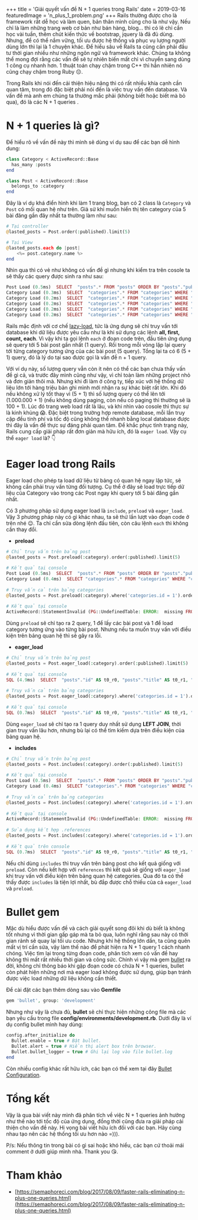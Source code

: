 +++
title = 'Giải quyết vấn đề N + 1 queries trong Rails'
date = 2019-03-16
featuredImage = 'n_plus_1_problem.png'
+++
Rails thường được cho là framework rất dễ học và làm quen, bản thân mình cũng cho là như vậy. Nếu chỉ là làm những trang web cơ bản như bán hàng, blog... thì có lẽ chỉ cần học vài tuần, thêm chút kiến thức về bootstrap, jquery là đã đủ dùng. Nhưng, để có thể nắm vững, tối ưu được hệ thống và phục vụ lượng người dùng lớn thì lại là 1 chuyện khác. Để hiểu sâu về Rails ta cũng cần phải đầu tư thời gian nhiều như những ngôn ngữ và framework khác. Chúng ta không thể mong đợi rằng các vấn đề sẽ tự nhiên biến mất chỉ vì chuyển sang dùng 1 công cụ nhanh hơn. 1 thuật toán chạy chậm trong C++ thì hẳn nhiên nó cũng chạy chậm trong Ruby :pensive:. 

Trong Rails khi nói đến cải thiện hiệu năng thì có rất nhiều khía cạnh cần quan tâm, trong đó đặc biệt phải nói đến là việc truy vấn đến database. Và vấn đề mà anh em chúng ta thường mắc phải (không biết hoặc biết mà bỏ qua), đó là các N + 1 queries .
# N + 1 queries là gì?
Để hiểu rõ về vấn đề này thì mình sẽ dùng ví dụ sau để các bạn dễ hình dung:

```php
class Category < ActiveRecord::Base
  has_many :posts
end

class Post < ActiveRecord::Base
  belongs_to :category
end
```

Đây là ví dụ khá điển hình khi làm 1 trang blog, bạn có 2 class là ```Category``` và ```Post``` có mối quan hệ như trên. Giả sử khi muốn hiển thị tên category của 5 bài đăng gần đây nhất ta thường làm như sau:

```php
# Tại controller
@lasted_posts = Post.order(:published).limit(5)

# Tại View
@lasted_posts.each do |post|
	<%= post.category.name %>
end
```

Nhìn qua thì có vẻ như không có vấn đề gì nhưng khi kiểm tra trên cosole ta sẽ thấy các query được sinh ra như sau:

```php
Post Load (0.5ms)  SELECT  "posts".* FROM "posts" ORDER BY "posts"."published" ASC LIMIT $1  [["LIMIT", 5]]
Category Load (0.3ms)  SELECT  "categories".* FROM "categories" WHERE "categories"."id" = $1 LIMIT $2  [["id", 2], ["LIMIT", 1]]
Category Load (0.2ms)  SELECT  "categories".* FROM "categories" WHERE "categories"."id" = $1 LIMIT $2  [["id", 3], ["LIMIT", 1]]
Category Load (0.2ms)  SELECT  "categories".* FROM "categories" WHERE "categories"."id" = $1 LIMIT $2  [["id", 3], ["LIMIT", 1]]
Category Load (0.2ms)  SELECT  "categories".* FROM "categories" WHERE "categories"."id" = $1 LIMIT $2  [["id", 3], ["LIMIT", 1]]
Category Load (0.2ms)  SELECT  "categories".* FROM "categories" WHERE "categories"."id" = $1 LIMIT $2  [["id", 3], ["LIMIT", 1]]
```

Rails mặc định với cơ chế [lazy-load](https://rubyinrails.com/2014/01/08/what-is-lazy-loading-in-rails/), tức là ứng dụng sẽ chỉ truy vấn tới database khi dữ liệu được yêu cầu như là khi sử dụng các lệnh **all, first, count, each**. Vì vậy khi ta gọi lệnh ```each``` ở đoạn code trên, đầu tiên ứng dụng sẽ query tới 5 bài post gần nhất (1 query). Rồi trong mỗi vòng lặp lại query tới từng category tương ứng của các bài post (5 query). Tổng lại ta có 6 (5 + 1) query, đó là lý do tại sao được gọi là vấn đề n + 1 query. 

Với ví dụ này, số lượng query vẫn còn ít nên có thể các bạn chưa thấy vấn đề gì cả, và trước đây mình cũng như vậy, vì chỉ toàn làm những project nhỏ và đơn giản thôi mà. Nhưng khi đi làm ở công ty, tiếp xúc với hệ thống dữ liệu lớn tới hàng triệu bản ghi mình mới nhận ra sự khác biệt rất lớn. Khi đó nếu không xử lý tốt thay vì (5 + 1) thì số lượng query có thể lên tới (1.000.000 + 1) (nếu không dùng paging, còn nếu có paging thì thường sẽ là 100 + 1). Lúc đó trang web load rất là lâu, và khi nhìn vào cosole thì thực sự là kinh khủng :scream:. Đặc biệt trong trường hợp remote database, mỗi lần truy cập đều tính phí và tốc độ cũng không thể nhanh bằng local database được thì đây là vấn đề thực sự đáng phải quan tâm. Để khắc phục tình trạng này, Rails cung cấp giải pháp rất đơn giản mà hữu ích, đó là ```eager load```. Vậy cụ thể ```eager load``` là? :point_down:

# Eager load trong Rails
Eager load cho phép ta load dữ liệu từ bảng có quan hệ ngay lập tức, sẽ không cần phải truy vấn từng đối tượng. Cụ thể ở đây sẽ load trực tiếp dữ liệu của Category vào trong các Post ngay khi query tới 5 bài đăng gần nhất. 

Có 3 phương pháp sử dụng eager load là ```include```, ```preload``` và ```eager_load```. Vậy 3 phương pháp này có gì khác nhau, ta sẽ thử lần lượt vào đoạn code ở trên nhé  :wink:. Ta chỉ cần sửa dòng lệnh đầu tiên, còn câu lệnh ```each``` thì không cần thay đổi.

* **preload**

```php
# Chỉ truy vấn trên bảng post
@lasted_posts = Post.preload(:category).order(:published).limit(5)
	
# Kết quả tại console
Post Load (0.5ms)  SELECT  "posts".* FROM "posts" ORDER BY "posts"."published" ASC LIMIT $1  [["LIMIT", 5]]
Category Load (0.4ms)  SELECT "categories".* FROM "categories" WHERE "categories"."id" IN ($1, $2)  [["id", 2], ["id", 3]]
	
# Truy vấn cả trên bảng categories
@lasted_posts = Post.preload(:category).where('categories.id = 1').order(:published).limit(5)
	 
# Kết quả tại console
ActiveRecord::StatementInvalid (PG::UndefinedTable: ERROR:  missing FROM-clause entry for table "categories")
```

Dùng ```preload``` sẽ chỉ tạo ra 2 query, 1 để lấy các bài post và 1 để load category tương ứng vào từng bài post. Nhưng nếu ta muốn truy vấn với điều kiện trên bảng quan hệ thì sẽ gây ra lỗi.

* **eager_load**

```php
# Chỉ truy vấn trên bảng post
@lasted_posts = Post.eager_load(:category).order(:published).limit(5)
	
# Kết quả tại console
SQL (4.9ms)  SELECT  "posts"."id" AS t0_r0, "posts"."title" AS t0_r1, "posts"."content" AS t0_r2, "posts"."cover" AS t0_r3, "posts"."category_id" AS t0_r4, "posts"."created_at" AS t0_r5, "posts"."updated_at" AS t0_r6, "posts"."user_id" AS t0_r7, "posts"."description" AS t0_r8, "posts"."slug" AS t0_r9, "posts"."published" AS t0_r10, "posts"."clap_count" AS t0_r11, "categories"."id" AS t1_r0, "categories"."name" AS t1_r1, "categories"."created_at" AS t1_r2, "categories"."updated_at" AS t1_r3, "categories"."slug" AS t1_r4, "categories"."image" AS t1_r5 FROM "posts" LEFT OUTER JOIN "categories" ON "categories"."id" = "posts"."category_id" ORDER BY "posts"."published" ASC LIMIT $1  [["LIMIT", 5]]
	
# Truy vấn cả trên bảng categories
@lasted_posts = Post.eager_load(:category).where('categories.id = 1').order(:published).limit(5)
	 
# Kết quả tại console
SQL (0.7ms)  SELECT  "posts"."id" AS t0_r0, "posts"."title" AS t0_r1, "posts"."content" AS t0_r2, "posts"."cover" AS t0_r3, "posts"."category_id" AS t0_r4, "posts"."created_at" AS t0_r5, "posts"."updated_at" AS t0_r6, "posts"."user_id" AS t0_r7, "posts"."description" AS t0_r8, "posts"."slug" AS t0_r9, "posts"."published" AS t0_r10, "posts"."clap_count" AS t0_r11, "categories"."id" AS t1_r0, "categories"."name" AS t1_r1, "categories"."created_at" AS t1_r2, "categories"."updated_at" AS t1_r3, "categories"."slug" AS t1_r4, "categories"."image" AS t1_r5 FROM "posts" LEFT OUTER JOIN "categories" ON "categories"."id" = "posts"."category_id" WHERE (categories.id = 1) ORDER BY "posts"."published" ASC LIMIT $1  [["LIMIT", 5]]
``` 

Dùng ```eager_load``` sẽ chỉ tạo ra 1 query duy nhất sử dụng **LEFT JOIN**, thời gian truy vấn lâu hơn, nhưng bù lại có thể tìm kiếm dựa trên điều kiện của bảng quan hệ.

* **includes**

```php
# Chỉ truy vấn trên bảng post
@lasted_posts = Post.includes(:category).order(:published).limit(5)
	
# Kết quả tại console
Post Load (0.5ms)  SELECT  "posts".* FROM "posts" ORDER BY "posts"."published" ASC LIMIT $1  [["LIMIT", 5]]
Category Load (0.4ms)  SELECT "categories".* FROM "categories" WHERE "categories"."id" IN ($1, $2)  [["id", 2], ["id", 3]]
	
# Truy vấn cả trên bảng categories
@lasted_posts = Post.includes(:category).where('categories.id = 1').order(:published).limit(5)
	 
# Kết quả tại console
ActiveRecord::StatementInvalid (PG::UndefinedTable: ERROR:  missing FROM-clause entry for table "categories")
	 
# Sửa dụng kết hợp .references
@lasted_posts = Post.includes(:category).where('categories.id = 1').order(:published).limit(5).references(:category)
	 
# Kết quả trên console
SQL (0.7ms)  SELECT  "posts"."id" AS t0_r0, "posts"."title" AS t0_r1, "posts"."content" AS t0_r2, "posts"."cover" AS t0_r3, "posts"."category_id" AS t0_r4, "posts"."created_at" AS t0_r5, "posts"."updated_at" AS t0_r6, "posts"."user_id" AS t0_r7, "posts"."description" AS t0_r8, "posts"."slug" AS t0_r9, "posts"."published" AS t0_r10, "posts"."clap_count" AS t0_r11, "categories"."id" AS t1_r0, "categories"."name" AS t1_r1, "categories"."created_at" AS t1_r2, "categories"."updated_at" AS t1_r3, "categories"."slug" AS t1_r4, "categories"."image" AS t1_r5 FROM "posts" LEFT OUTER JOIN "categories" ON "categories"."id" = "posts"."category_id" WHERE (categories.id = 1) ORDER BY "posts"."published" ASC LIMIT $1  [["LIMIT", 5]]
```

Nếu chỉ dùng ```includes``` thì truy vấn trên bảng post cho kết quả giống với ```preload```. Còn nếu kết hợp với ```references``` thì kết quả sẽ giống với ```eager_load``` khi truy vấn với điều kiện trên bảng quan hệ categories. Qua đó ta có thể thấy được ```includes``` là tiện lợi nhất, bù đắp được chỗ thiếu của cả ```eager_load``` và ```preload```.

# Bullet gem
Mặc dù hiểu được vấn đề và cách giải quyết song đôi khi dù biết là không tốt nhưng vì thời gian gấp gáp mà ta bỏ qua, luôn nghĩ rằng sau này có thời gian rảnh sẽ quay lại tối ưu code. Nhưng khi hệ thống lớn dần, ta cũng quên mất vị trí cần sửa, vậy làm thế nào để phát hiện ra N + 1 query 1 cách nhanh chóng. Việc tìm lại trong từng đoạn code, phân tích xem có vấn đề hay không thì mất rất nhiều thời gian và công sức. Chính vì vậy mà gem [bullet](https://github.com/flyerhzm/bullet) ra đời, không chỉ thông báo khi gặp đoạn code có chứa N + 1 queries, bullet còn phát hiện những nơi mà eager load không được sử dụng, giúp bạn tránh được việc load những dữ liệu không cần thiết.

Để cài đặt các bạn thêm dòng sau vào  **Gemfile**

```php
gem 'bullet', group: 'development'
```

Nhưng như vậy là chưa đủ, **bullet** sẽ chỉ thực hiện những công file mà các bạn yêu cầu trong file **config/environments/development.rb**. Dưới đây là ví dụ config bullet mình hay dùng:

```php
config.after_initialize do
  Bullet.enable = true # Bật bullet.
  Bullet.alert = true # Hiển thị alert box trên browser.
  Bullet.bullet_logger = true # Ghi lại log vào file bullet.log
end
```

Còn nhiều config khác rất hữu ích, các bạn có thể xem tại đây [Bullet Configuration](https://github.com/flyerhzm/bullet#configuration).

# Tổng kết
Vậy là qua bài viết này mình đã phân tích về việc N + 1 queries ảnh hưởng như thế nào tới tốc độ của ứng dụng, đồng thời cũng đưa ra giải pháp cải thiện cho vấn đề này. Hi vọng bài viết hữu ích đối với các bạn. Hãy cùng nhau tạo nên các hệ thống tối ưu hơn nào =))).

P/s: Nếu thông tin trong bài có gì sai hoặc khó hiểu, các bạn cứ thoải mái comment ở dưới giúp mình nhá. Thank you :kissing_heart:.

# Tham khảo
* [https://semaphoreci.com/blog/2017/08/09/faster-rails-eliminating-n-plus-one-queries.html](https://semaphoreci.com/blog/2017/08/09/faster-rails-eliminating-n-plus-one-queries.html)
